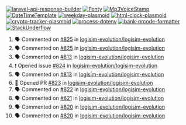 [![laravel-api-response-builder](https://github-readme-stats.vercel.app/api/pin/?username=MarcinOrlowski&repo=laravel-api-response-builder&theme=default&hide_border=true&title_color=87c9c3&text_color=62696d&icon_color=636a6d&bg_color=30393e)](https://github.com/MarcinOrlowski/laravel-api-response-builder)
[![Fonty](https://github-readme-stats.vercel.app/api/pin/?username=MarcinOrlowski&repo=Fonty&theme=default&hide_border=true&title_color=87c9c3&text_color=62696d&icon_color=636a6d&bg_color=30393e)](https://github.com/MarcinOrlowski/Fonty)
[![Mp3VoiceStamp](https://github-readme-stats.vercel.app/api/pin/?username=MarcinOrlowski&repo=Mp3VoiceStamp&theme=default&hide_border=true&title_color=87c9c3&text_color=62696d&icon_color=636a6d&bg_color=30393e)](https://github.com/MarcinOrlowski/Mp3VoiceStamp)
[![DateTimeTemplate](https://github-readme-stats.vercel.app/api/pin/?username=MarcinOrlowski&repo=DateTimeTemplate&theme=default&hide_border=true&title_color=87c9c3&text_color=62696d&icon_color=636a6d&bg_color=30393e)](https://github.com/MarcinOrlowski/DateTimeTemplate)
[![weekday-plasmoid](https://github-readme-stats.vercel.app/api/pin/?username=MarcinOrlowski&repo=weekday-plasmoid&theme=default&hide_border=true&title_color=87c9c3&text_color=62696d&icon_color=636a6d&bg_color=30393e)](https://github.com/MarcinOrlowski/weekday-plasmoid)
[![html-clock-plasmoid](https://github-readme-stats.vercel.app/api/pin/?username=MarcinOrlowski&repo=html-clock-plasmoid&theme=default&hide_border=true&title_color=87c9c3&text_color=62696d&icon_color=636a6d&bg_color=30393e)](https://github.com/MarcinOrlowski/html-clock-plasmoid)
[![crypto-tracker-plasmoid](https://github-readme-stats.vercel.app/api/pin/?username=MarcinOrlowski&repo=crypto-tracker-plasmoid&theme=default&hide_border=true&title_color=87c9c3&text_color=62696d&icon_color=636a6d&bg_color=30393e)](https://github.com/MarcinOrlowski/crypto-tracker-plasmoid)
[![process-dotenv](https://github-readme-stats.vercel.app/api/pin/?username=MarcinOrlowski&repo=process-dotenv&theme=default&hide_border=true&title_color=87c9c3&text_color=62696d&icon_color=636a6d&bg_color=30393e)](https://github.com/MarcinOrlowski/process-dotenv)
[![bank-qrcode-formatter](https://github-readme-stats.vercel.app/api/pin/?username=MarcinOrlowski&repo=bank-qrcode-formatter&theme=default&hide_border=true&title_color=87c9c3&text_color=62696d&icon_color=636a6d&bg_color=30393e)](https://github.com/MarcinOrlowski/bank-qrcode-formatter)
[![StackUnderflow](https://github-readme-stats.vercel.app/api/pin/?username=MarcinOrlowski&repo=StackUnderflow&theme=default&hide_border=true&title_color=87c9c3&text_color=62696d&icon_color=636a6d&bg_color=30393e)](https://github.com/MarcinOrlowski/StackUnderflow)

<!--START_SECTION:activity-->
1. 🗣 Commented on [#825](https://github.com/logisim-evolution/logisim-evolution/issues/825) in [logisim-evolution/logisim-evolution](https://github.com/logisim-evolution/logisim-evolution)
2. 🗣 Commented on [#825](https://github.com/logisim-evolution/logisim-evolution/issues/825) in [logisim-evolution/logisim-evolution](https://github.com/logisim-evolution/logisim-evolution)
3. 🗣 Commented on [#813](https://github.com/logisim-evolution/logisim-evolution/issues/813) in [logisim-evolution/logisim-evolution](https://github.com/logisim-evolution/logisim-evolution)
4. ❗️ Opened issue [#824](https://github.com/logisim-evolution/logisim-evolution/issues/824) in [logisim-evolution/logisim-evolution](https://github.com/logisim-evolution/logisim-evolution)
5. 🗣 Commented on [#813](https://github.com/logisim-evolution/logisim-evolution/issues/813) in [logisim-evolution/logisim-evolution](https://github.com/logisim-evolution/logisim-evolution)
6. 💪 Opened PR [#823](https://github.com/logisim-evolution/logisim-evolution/pull/823) in [logisim-evolution/logisim-evolution](https://github.com/logisim-evolution/logisim-evolution)
7. 🗣 Commented on [#822](https://github.com/logisim-evolution/logisim-evolution/issues/822) in [logisim-evolution/logisim-evolution](https://github.com/logisim-evolution/logisim-evolution)
8. 🗣 Commented on [#821](https://github.com/logisim-evolution/logisim-evolution/issues/821) in [logisim-evolution/logisim-evolution](https://github.com/logisim-evolution/logisim-evolution)
9. 🗣 Commented on [#820](https://github.com/logisim-evolution/logisim-evolution/issues/820) in [logisim-evolution/logisim-evolution](https://github.com/logisim-evolution/logisim-evolution)
10. 🗣 Commented on [#820](https://github.com/logisim-evolution/logisim-evolution/issues/820) in [logisim-evolution/logisim-evolution](https://github.com/logisim-evolution/logisim-evolution)
<!--END_SECTION:activity-->
